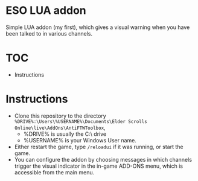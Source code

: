 # ESO LUA addon

Simple LUA addon (my first), which gives a visual warning when you have been talked to in various channels.

# TOC

- Instructions

# Instructions

- Clone this repository to the directory `%DRIVE%:\Users\%USERNAME%\Documents\Elder Scrolls Online\live\AddOns\AntiFTWToolbox`, 
  - %DRIVE% is usually the C:\ drive
  - %USERNAME% is your Windows User name.
- Either restart the game, type `/reloadui` if it was running, or start the game.
- You can configure the addon by choosing messages in which channels trigger the visual indicator in the in-game ADD-ONS menu, which is accessible from the main menu.
